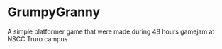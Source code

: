 # GrumpyGranny
A simple platformer game that were made during 48 hours gamejam at NSCC Truro campus

